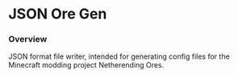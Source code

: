 # JSON Ore Gen

### Overview
JSON format file writer, intended for generating config files for the Minecraft modding project Netherending Ores.
